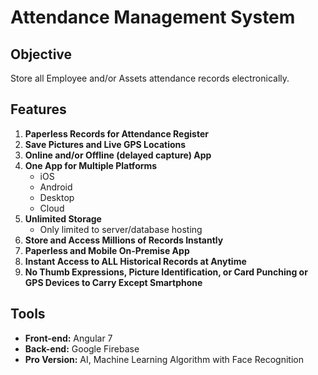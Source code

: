 # Attendance Management System

## Objective

Store all Employee and/or Assets attendance records electronically.

## Features

1. **Paperless Records for Attendance Register**
2. **Save Pictures and Live GPS Locations**
3. **Online and/or Offline (delayed capture) App**
4. **One App for Multiple Platforms**
    - iOS
    - Android
    - Desktop
    - Cloud
5. **Unlimited Storage**
    - Only limited to server/database hosting
6. **Store and Access Millions of Records Instantly**
7. **Paperless and Mobile On-Premise App**
8. **Instant Access to ALL Historical Records at Anytime**
9. **No Thumb Expressions, Picture Identification, or Card Punching or GPS Devices to Carry Except Smartphone**

## Tools

- **Front-end:** Angular 7
- **Back-end:** Google Firebase
- **Pro Version:** AI, Machine Learning Algorithm with Face Recognition
